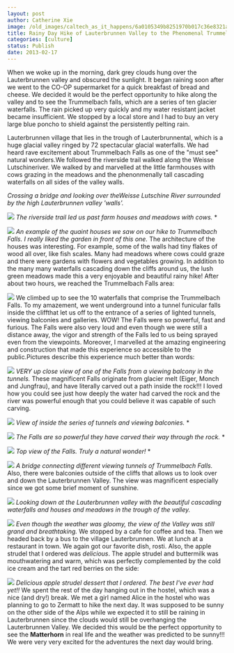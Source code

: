 ```yaml
---
layout: post
author: Catherine Xie
image: /old_images/caltech_as_it_happens/6a0105349b8251970b017c36e8321a970b.jpg
title: Rainy Day Hike of Lauterbrunnen Valley to the Phenomenal Trummelbach Falls
categories: [culture]
status: Publish
date: 2013-02-17
---
```


When we woke up in the morning, dark grey clouds hung over the Lauterbrunnen valley and obscured the sunlight. It began raining soon after we went to the CO-OP supermarket for a quick breakfast of bread and cheese. We decided it would be the perfect opportunity to hike along the valley and to see the Trummelbach falls, which are a series of ten glacier waterfalls. The rain picked up very quickly and my water resistant
jacket became insufficient. We stopped by a local store and I had to buy an very large blue
poncho to shield against the persistently pelting rain.

Lauterbrunnen village that lies in the trough of Lauterbrunnental, which is a huge glacial valley ringed by 72 spectacular glacial waterfalls. We had heard rave excitement about Trummelbach Falls as one of the "must see" natural wonders.We followed the riverside trail walked along the Weisse Lutschineriver. We walked by and marvelled at the little farmhouses with cows grazing in the meadows and the phenonmenally tall cascading waterfalls on all sides of the valley walls.

*Crossing a bridge and looking over theWeisse Lutschine River surrounded by the high Lauterbrunnen valley 'walls'.*


![](/old_images/caltech_as_it_happens/6a0105349b8251970b017d411790d4970c.jpg)
*The riverside trail led us past farm houses and meadows with cows.*
*

![](/old_images/caltech_as_it_happens/6a0105349b8251970b017c36e8346b970b.jpg)
*An example of the quaint houses we saw on our hike to Trummelbach Falls. I really liked the garden in front of this one.*
The architecture of the houses was
interesting. For example, some of the walls had tiny flakes of wood all over,
like fish scales. Many had meadows where cows could graze and there were gardens with flowers and vegetables growing. In addition to the many many waterfalls cascading down the cliffs around us, the lush green meadows made this a very enjoyable and beautiful rainy hike!
 After about two hours, we reached the Trummelbach Falls area:


![](/old_images/caltech_as_it_happens/6a0105349b8251970b017ee88b61f2970d.jpg)
We climbed up to see the 10 waterfalls that comprise the Trummelbach Falls. To my amazement, we went underground into a tunnel funicular falls inside the cliffthat let us off to the entrance of a series of lighted tunnels, viewing balconies and galleries. WOW! The Falls were so powerful, fast and furious. The Falls were also very loud and even though we were still a distance away, the vigor and strength of the Falls led to us being sprayed even from the viewpoints. Moreover, I marvelled at the amazing engineering and construction that made this experience so accessible to the public.Pictures describe this experience much better than words:


![](/old_images/caltech_as_it_happens/6a0105349b8251970b017ee88b6747970d.jpg)
*VERY up close view of one of the Falls from a viewing balcony in the tunnels.*
These magnificent Falls originate from glacier melt (Eiger, Monch and Jungfrau),
and have literally carved out a path inside the rock!!! I loved how you could see just how
deeply the water had carved the rock and the river was powerful enough that you
could believe it was capable of such carving.


![](/old_images/caltech_as_it_happens/6a0105349b8251970b017d4117a7c1970c.jpg)
*View of inside the series of tunnels and viewing balconies.*
*

![](/old_images/caltech_as_it_happens/6a0105349b8251970b017d4117a84a970c.jpg)
*The Falls are so powerful they have carved their way through the rock.*
*

![](/old_images/caltech_as_it_happens/6a0105349b8251970b017ee88b7361970d.jpg)
*Top view of the Falls. Truly a natural wonder!*
*

![](/old_images/caltech_as_it_happens/6a0105349b8251970b017ee88b7583970d.jpg)
*A bridge connecting different viewing tunnels of Trummelbach Falls.*
Also, there were balconies outside of the cliffs that allows us to look over and down the Lauterbrunnen Valley. The view was magnificent especially since we got some brief moment of sunshine.


![](/old_images/caltech_as_it_happens/6a0105349b8251970b017ee88b7818970d.jpg)
*Looking down at the Lauterbrunnen valley with the beautiful cascading waterfalls and houses and meadows in the trough of the valley.*


![](/old_images/caltech_as_it_happens/6a0105349b8251970b017d4117af6d970c.jpg)
*Even though the weather was gloomy, the view of the Valley was still grand and breathtaking.*
We stopped by a cafe for coffee and tea. Then we headed back by a bus to the village Lauterbrunnen. We at lunch at a restaurant in town. We again got our favorite dish, rosti. Also, the apple strudel that I ordered was *delicious*. The apple strudel and buttermilk was mouthwatering and warm, which was perfectly complemented by the cold ice cream and the tart red berries on the side:


![](/old_images/caltech_as_it_happens/6a0105349b8251970b017ee88b7dc7970d.jpg)
*Delicious apple strudel dessert that I ordered. The best I've ever had yet!!*
We
spent the rest of the day hanging out in the hostel, which was a nice (and dry!) break. We met a girl named Alice in the hostel who was planning to go to Zermatt to hike the next day. It was supposed to be sunny on the other side of the Alps while we expected it to still be
raining in Lauterbrunnen since the clouds would still be overhanging the Lauterbrunnen Valley. We decided this would be the perfect opportunity to see the **Matterhorn** in real life and the weather was predicted to be sunny!!! We were very very excited for the adventures the next day would bring.

